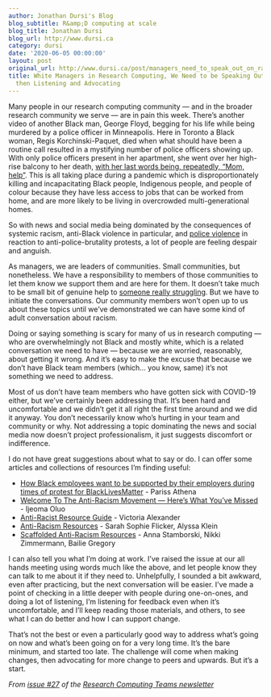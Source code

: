 ```yaml
---
author: Jonathan Dursi's Blog
blog_subtitle: R&amp;D computing at scale
blog_title: Jonathan Dursi
blog_url: http://www.dursi.ca
category: dursi
date: '2020-06-05 00:00:00'
layout: post
original_url: http://www.dursi.ca/post/managers_need_to_speak_out_on_racism.html
title: White Managers in Research Computing, We Need to be Speaking Out About Racism,
  then Listening and Advocating
---
```


<p>Many people in our research computing community — and in the broader research community we serve — are in pain this week.  There’s another video of another Black man, George Floyd, begging for his life while being murdered by a police officer in Minneapolis.  Here in Toronto a Black woman, Regis Korchinski-Paquet, died when what should have been a routine call resulted in a mystifying number of police officers showing up.  With only police officers present in her apartment, she went over her high-rise balcony to her death, <a href="https://www.cbc.ca/news/canada/toronto/regis-korchinski-paquet-toronto-police-1.5590296">with her last words being, repeatedly, “Mom, help”</a>.  This is all taking place during a pandemic which is disproportionately killing and incapacitating Black people, Indigenous people, and people of colour because they have less access to jobs that can be worked from home, and are more likely to be living in overcrowded multi-generational homes.</p>

<p>So with news and social media being dominated by the consequences of systemic racism, anti-Black violence in particular, and <a href="https://brutality.glideapp.io">police violence</a> in reaction to anti-police-brutality protests, a lot of people are feeling despair and anguish.</p>

<p>As managers, we are leaders of communities.  Small communities, but nonetheless.  We have a responsibility to members of those communities to let them know we support them and are here for them.  It doesn’t take much to be small bit of genuine help to <a href="https://twitter.com/FutureDrDukes/status/1267508084143865859">someone really struggling</a>.  But we have to initiate the conversations.  Our community members won’t open up to us about these topics until we’ve demonstrated we can have some kind of adult conversation about racism.</p>

<p>Doing or saying something is scary for many of us in research computing — who are overwhelmingly not Black and mostly white, which is a related conversation we need to have — because we are worried, reasonably, about getting it wrong.   And it’s easy to make the excuse that because we don’t have Black team members (which… you know, same) it’s not something we need to address.</p>

<p>Most of us don’t have team members who have gotten sick with COVID-19 either, but we’ve certainly been addressing that.  It’s been hard and uncomfortable and we didn’t get it all right the first time around and we did it anyway.  You don’t necessarily know who’s hurting in your team and community or why.  Not addressing a topic dominating the news and social media now doesn’t project professionalism, it just suggests discomfort or indifference.</p>

<p>I do not have great suggestions about what to say or do.  I can offer some articles and collections of resources I’m finding useful:</p>
<ul>
  <li><a href="https://blacktechpipeline.substack.com/p/hey-employers-do-black-lives-matter">How Black employees want to be supported by their employers during times of protest for BlackLivesMatter</a> - Pariss Athena</li>
  <li><a href="https://medium.com/the-establishment/welcome-to-the-anti-racism-movement-heres-what-you-ve-missed-711089cb7d34">Welcome To The Anti-Racism Movement — Here’s What You’ve Missed</a> - Ijeoma Oluo</li>
  <li><a href="https://docs.google.com/document/d/1a-lzdtxOlWuzYNGqwlYwxMWADtZ6vJGCpKhtJHHrS54/preview?pru=AAABcpnrylg*2vEMb2In8-9aRyfg0OKSuA">Anti-Racist Resource Guide</a> - Victoria Alexander</li>
  <li><a href="https://docs.google.com/document/d/1BRlF2_zhNe86SGgHa6-VlBO-QgirITwCTugSfKie5Fs/preview?pru=AAABcocJWsk*HmXb3HkF-szmJL5SmeHugg">Anti-Racism Resources</a> - Sarah Sophie Flicker, Alyssa Klein</li>
  <li><a href="https://docs.google.com/document/d/1PrAq4iBNb4nVIcTsLcNlW8zjaQXBLkWayL8EaPlh0bc">Scaffolded Anti-Racism Resources</a> - Anna Stamborski, Nikki Zimmermann, Bailie Gregory</li>
</ul>

<p>I can also tell you what I’m doing at work.  I’ve raised the issue at our all hands meeting using words much like the above, and let people know they can talk to me about it if they need to.  Unhelpfully, I sounded a bit awkward, even after practicing, but the next conversation will be easier.  I’ve made a point of checking in a little deeper with people during one-on-ones, and doing a lot of listening,  I’m listening for feedback even when it’s uncomfortable, and I’ll keep reading those materials, and others, to see what I can do better and how I can support change.</p>

<p>That’s not the best or even a particularly good way to address what’s going on now and what’s been going on for a very long time. It’s the bare minimum, and started too late. The challenge will come when making changes, then advocating for more change to peers and upwards. But it’s a start.</p>

<p><em>From <a href="https://buttondown.email/ljdursi/archive/ed9c986b-6007-426d-a8c7-9f49b3b0d107">issue #27</a> of the <a href="https://buttondown.email/ljdursi/archive/">Research Computing Teams newsletter</a></em></p>